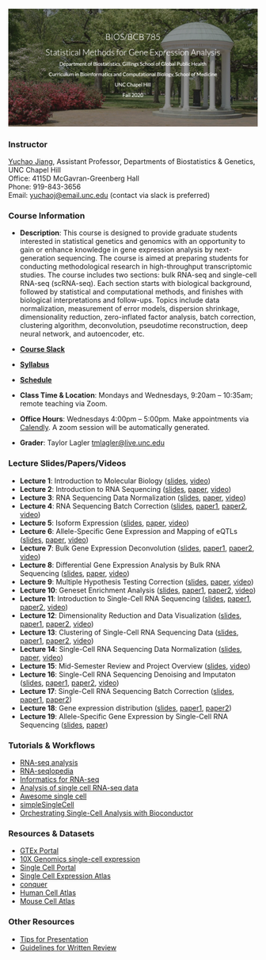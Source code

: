 ![Image description](https://github.com/yuchaojiang/BIOSBCB785/blob/master/Title.png)

### Instructor

[Yuchao Jiang](https://yuchaojiang.github.io/), Assistant Professor, Departments of Biostatistics & Genetics, UNC Chapel Hill<br /> 
Office: 4115D McGavran-Greenberg Hall<br /> 
Phone:  919-843-3656<br /> 
Email:  yuchaoj@email.unc.edu (contact via slack is preferred)


### Course Information

* **Description**: This course is designed to provide graduate students interested in statistical genetics and genomics with an opportunity to gain or enhance knowledge in gene expression analysis by next-generation sequencing. The course is aimed at preparing students for conducting methodological research in high-throughput transcriptomic studies. The course includes two sections: bulk RNA-seq and single-cell RNA-seq (scRNA-seq). Each section starts with biological background, followed by statistical and computational methods, and finishes with biological interpretations and follow-ups. Topics include data normalization, measurement of error models, dispersion shrinkage, dimensionality reduction, zero-inflated factor analysis, batch correction, clustering algorithm, deconvolution, pseudotime reconstruction, deep neural network, and autoencoder, etc.

* **[Course Slack](http://unc785fall2020.slack.com/)**

* **[Syllabus](https://www.dropbox.com/s/z5tqdqnqdtrma5b/BIOS785_Fall2020_Yuchao_Jiang.pdf?dl=0)**

* **[Schedule](https://docs.google.com/spreadsheets/d/1ohj0Wa0zRMdSLZfHQUVki6c1hKWVc77YZRZwVgZgXU8/edit?usp=sharing)**

* **Class Time & Location**: Mondays and Wednesdays, 9:20am – 10:35am; remote teaching via Zoom.

* **Office Hours**: Wednesdays 4:00pm – 5:00pm. Make appointments via [Calendly](https://calendly.com/unc785). A zoom session will be automatically generated.

* **Grader**: Taylor Lagler tmlagler@live.unc.edu 


### Lecture Slides/Papers/Videos

* **Lecture 1**: Introduction to Molecular Biology ([slides](https://www.dropbox.com/s/ur7oevlh3y09xb0/Lecture_1.pdf?dl=0), [video](https://www.dropbox.com/s/1sjzh5svf1sp9xh/lecture1.mp4?dl=0))
* **Lecture 2**: Introduction to RNA Sequencing ([slides](https://www.dropbox.com/s/e9d4jifqvn0rwa7/Lecture_2.pdf?dl=0), [paper](https://genomebiology.biomedcentral.com/articles/10.1186/s13059-016-0881-8), [video](https://www.dropbox.com/s/0pjur5clhdilscl/lecture2.mp4?dl=0))
* **Lecture 3**: RNA Sequencing Data Normalization ([slides](https://www.dropbox.com/s/ue46rwzmgbk0u51/Lecture_3.pdf?dl=0), [paper](https://www.nature.com/articles/nbt.2931), [video](https://www.dropbox.com/s/2uen7uyc92qi3v7/lecture3.mp4?dl=0))
* **Lecture 4**: RNA Sequencing Batch Correction ([slides](https://www.dropbox.com/s/4m8ybgbldiujefb/Lecture_4.pdf?dl=0), [paper1](https://academic.oup.com/biostatistics/article/8/1/118/252073), [paper2](https://journals.plos.org/plosgenetics/article?id=10.1371/journal.pgen.0030161), [video](https://www.dropbox.com/s/c5o0lo6678vt7d1/lecture4.mp4?dl=0))
* **Lecture 5**: Isoform Expression ([slides](https://www.dropbox.com/s/p7l50e3tt4djn03/Lecture_5.pdf?dl=0), [paper](https://www.ncbi.nlm.nih.gov/pmc/articles/PMC2666817/), [video](https://www.dropbox.com/s/wyets7z56j8obgu/lecture5.mp4?dl=0))
* **Lecture 6**: Allele-Specific Gene Expression and Mapping of eQTLs ([slides](https://www.dropbox.com/s/tawnik5yphrca10/Lecture_6.pdf?dl=0), [paper](https://onlinelibrary.wiley.com/doi/abs/10.1111/j.1541-0420.2011.01654.x), [video](https://www.dropbox.com/s/j8dlq3kg0sosdp4/lecture6.mp4?dl=0))
* **Lecture 7**: Bulk Gene Expression Deconvolution ([slides](https://www.dropbox.com/s/mrjpq5khfduj9yg/Lecture_7.pdf?dl=0), [paper1](https://www.nature.com/articles/nmeth.1439), [paper2](https://www.nature.com/articles/nmeth.3337), [video](https://www.dropbox.com/s/8mxsiymholnqbsg/lecture7.mp4?dl=0))
* **Lecture 8**: Differential Gene Expression Analysis by Bulk RNA Sequencing ([slides](https://www.dropbox.com/s/ny27gkd4mpukwho/Lecture_8.pdf?dl=0), [paper](https://genomebiology.biomedcentral.com/articles/10.1186/s13059-014-0550-8), [video](https://www.dropbox.com/s/92hb86uvdzjg3w2/lecture8.mp4?dl=0))
* **Lecture 9**: Multiple Hypothesis Testing Correction ([slides](https://www.dropbox.com/s/ga94d261d4d3bps/Lecture_9.pdf?dl=0), [paper](https://www.pnas.org/content/100/16/9440.long), [video](https://www.dropbox.com/s/mrfkev14gyj117e/lecture9.mp4?dl=0))
* **Lecture 10**: Geneset Enrichment Analysis ([slides](https://www.dropbox.com/s/t8tqtk036qks6lc/lecture_10.pdf?dl=0), [paper1](https://www.pnas.org/content/102/43/15545.long), [paper2](https://academic.oup.com/nar/article/40/17/e133/2411151), [video](https://www.dropbox.com/s/gurxtxsnwucb592/lecture10.mp4?dl=0))
* **Lecture 11**: Introduction to Single-Cell RNA Sequencing ([slides](https://www.dropbox.com/s/fo4n874jq81k1nf/Lecture_11.pdf?dl=0), [paper1](https://www.sciencedirect.com/science/article/pii/S1097276515002610), [paper2](https://www.nature.com/articles/nrg3833), [video](https://www.dropbox.com/s/afk1wgtaap63jpo/lecture11.mp4?dl=0))
* **Lecture 12**: Dimensionality Reduction and Data Visualization ([slides](https://www.dropbox.com/s/6tm1ygs2jfrxxuz/Lecture_12.pdf?dl=0), [paper1](https://www.jmlr.org/papers/volume9/vandermaaten08a/vandermaaten08a.pdf), [paper2](https://www.nature.com/articles/nbt.4314), [video](https://www.dropbox.com/s/x10t6884p3p91kv/lecture12.mp4?dl=0))
* **Lecture 13**: Clustering of Single-Cell RNA Sequencing Data ([slides](https://www.dropbox.com/s/grsyn76ytfoduxd/lecture13.pdf?dl=0), [paper1](https://academic.oup.com/bioinformatics/article-abstract/35/8/1269/5092931?redirectedFrom=fulltext), [paper2](https://academic.oup.com/nar/article/48/1/86/5644992), [video](https://www.dropbox.com/s/w96hcajcf180xty/lecture13.mp4?dl=0))
* **Lecture 14**: Single-Cell RNA Sequencing Data Normalization ([slides](https://www.dropbox.com/s/3nupceq3r3y4s03/lecture14.pdf?dl=0), [paper](https://www.nature.com/articles/nmeth.4263), [video](https://www.dropbox.com/s/gbmopbt1zxgg1ua/lecture14.mp4?dl=0))
* **Lecture 15**: Mid-Semester Review and Project Overview ([slides](https://www.dropbox.com/s/y0vcqmy1solaw2f/Lecture_15.pdf?dl=0), [video](https://www.dropbox.com/s/rdpnl5ga02jco2n/lecture15.mp4?dl=0))
* **Lecture 16**: Single-Cell RNA Sequencing Denoising and Imputaton ([slides](https://www.dropbox.com/s/pf7yf1wk620wyvg/Lecture_16.pdf?dl=0), [paper1](https://www.nature.com/articles/s41592-018-0033-z), [paper2](https://www.cell.com/cell/fulltext/S0092-8674(18)30724-4), [video](https://www.dropbox.com/s/xc90aufhwdpkk4p/lecture16.mp4?dl=0))
* **Lecture 17**: Single-Cell RNA Sequencing Batch Correction ([slides](https://www.dropbox.com/s/q122py03elqvt79/Lecture_17.pdf?dl=0), [paper1](https://www.nature.com/articles/nbt.4096), [paper2](https://www.nature.com/articles/nbt.4091))
* **Lecture 18**: Gene expression distribution ([slides](https://www.dropbox.com/s/5b4a2mnp8qczwqu/Lecture_18.pdf?dl=0), [paper1](https://genomebiology.biomedcentral.com/articles/10.1186/s13059-016-1077-y), [paper2](https://www.pnas.org/content/115/28/E6437))
* **Lecture 19**: Allele-Specific Gene Expression by Single-Cell RNA Sequencing ([slides](https://www.dropbox.com/s/aj9gempy34eame9/Lecture_19.pdf?dl=0), [paper](https://genomebiology.biomedcentral.com/articles/10.1186/s13059-017-1200-8))


### Tutorials & Workflows

* [RNA-seq analysis](https://github.com/crazyhottommy/RNA-seq-analysis)
* [RNA-seqlopedia](https://rnaseq.uoregon.edu)
* [Informatics for RNA-seq](https://github.com/griffithlab/rnaseq_tutorial)
* [Analysis of single cell RNA-seq data](https://hemberg-lab.github.io/scRNA.seq.course)
* [Awesome single cell](https://github.com/seandavi/awesome-single-cell)
* [simpleSingleCell](http://bioconductor.org/packages/simpleSingleCell)
* [Orchestrating Single-Cell Analysis with Bioconductor](https://osca.bioconductor.org)


### Resources & Datasets

* [GTEx Portal](https://gtexportal.org)
* [10X Genomics single-cell expression](https://support.10xgenomics.com/single-cell-gene-expression/datasets)
* [Single Cell Portal](https://portals.broadinstitute.org/single_cell)
* [Single Cell Expression Atlas](https://www.ebi.ac.uk/gxa/sc)
* [conquer](http://imlspenticton.uzh.ch:3838/conquer)
* [Human Cell Atlas](https://www.humancellatlas.org/)
* [Mouse Cell Atlas](http://bis.zju.edu.cn/MCA)


### Other Resources

* [Tips for Presentation](https://www.dropbox.com/s/k5ymqz8qflpeskl/Tips_for_presentations.pdf?dl=0)
* [Guidelines for Written Review](https://www.dropbox.com/s/sdmw37fo8pnmrsq/Written_review_guidelines.pdf?dl=0)
